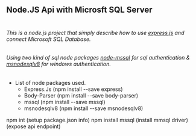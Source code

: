 ## Node.JS Api with Microsft SQL Server <h1>

###### This is a node.js project that simply describe how to use [express.js](https://expressjs.com/) and connect Microsoft SQL Database.
###### Using two kind of sql node packages [node-mssql](https://www.npmjs.com/package/mssql) for sql authentication & [msnodesqlv8](https://www.npmjs.com/package/msnodesqlv8) for windows authentication.
  
* List of node packages used.
  * Express.Js (npm install --save express)
  * Body-Parser (npm install --save body-parser)
  * mssql (npm install --save mssql)
  * msnodesqlv8 (npm install --save msnodesqlv8)

npm int (setup package.json info)
npm install mssql (install mmsql driver)
 (expose api endpoint)
